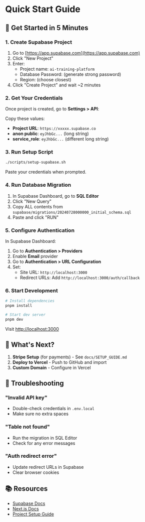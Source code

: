 # Quick Start Guide

## 🚀 Get Started in 5 Minutes

### 1. Create Supabase Project

1. Go to [https://app.supabase.com](https://app.supabase.com)
2. Click "New Project"
3. Enter:
   - Project name: `ai-training-platform`
   - Database Password: (generate strong password)
   - Region: (choose closest)
4. Click "Create Project" and wait ~2 minutes

### 2. Get Your Credentials

Once project is created, go to **Settings > API**:

Copy these values:
- **Project URL**: `https://xxxxx.supabase.co`
- **anon public**: `eyJhbGc...` (long string)
- **service_role**: `eyJhbGc...` (different long string)

### 3. Run Setup Script

```bash
./scripts/setup-supabase.sh
```

Paste your credentials when prompted.

### 4. Run Database Migration

1. In Supabase Dashboard, go to **SQL Editor**
2. Click "New Query"
3. Copy ALL contents from `supabase/migrations/20240728000000_initial_schema.sql`
4. Paste and click "RUN"

### 5. Configure Authentication

In Supabase Dashboard:

1. Go to **Authentication > Providers**
2. Enable **Email** provider
3. Go to **Authentication > URL Configuration**
4. Set:
   - Site URL: `http://localhost:3000`
   - Redirect URLs: Add `http://localhost:3000/auth/callback`

### 6. Start Development

```bash
# Install dependencies
pnpm install

# Start dev server
pnpm dev
```

Visit [http://localhost:3000](http://localhost:3000)

## 🎯 What's Next?

1. **Stripe Setup** (for payments) - See `docs/SETUP_GUIDE.md`
2. **Deploy to Vercel** - Push to GitHub and import
3. **Custom Domain** - Configure in Vercel

## 🐛 Troubleshooting

### "Invalid API key"
- Double-check credentials in `.env.local`
- Make sure no extra spaces

### "Table not found"
- Run the migration in SQL Editor
- Check for any error messages

### "Auth redirect error"
- Update redirect URLs in Supabase
- Clear browser cookies

## 📚 Resources

- [Supabase Docs](https://supabase.com/docs)
- [Next.js Docs](https://nextjs.org/docs)
- [Project Setup Guide](./SETUP_GUIDE.md)